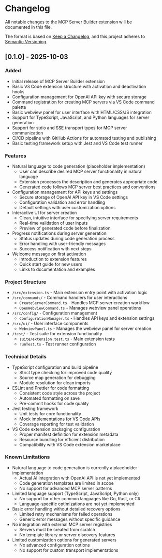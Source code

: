 # Changelog

All notable changes to the MCP Server Builder extension will be documented in this file.

The format is based on [Keep a Changelog](https://keepachangelog.com/en/1.0.0/),
and this project adheres to [Semantic Versioning](https://semver.org/spec/v2.0.0.html).

## [0.1.0] - 2025-10-03

### Added
- Initial release of MCP Server Builder extension
- Basic VS Code extension structure with activation and deactivation hooks
- Configuration management for OpenAI API key with secure storage
- Command registration for creating MCP servers via VS Code command palette
- Basic webview panel for user interface with HTML/CSS/JS integration
- Support for TypeScript, JavaScript, and Python languages for server generation
- Support for stdio and SSE transport types for MCP server communication
- CI/CD pipeline with GitHub Actions for automated testing and publishing
- Basic testing framework setup with Jest and VS Code test runner

### Features
- Natural language to code generation (placeholder implementation)
  - User can describe desired MCP server functionality in natural language
  - Extension processes the description and generates appropriate code
  - Generated code follows MCP server best practices and conventions
- Configuration management for API keys and settings
  - Secure storage of OpenAI API key in VS Code settings
  - Configuration validation and error handling
  - Default settings with user customization options
- Interactive UI for server creation
  - Clean, intuitive interface for specifying server requirements
  - Real-time validation of user inputs
  - Preview of generated code before finalization
- Progress notifications during server generation
  - Status updates during code generation process
  - Error handling with user-friendly messages
  - Success notification with next steps
- Welcome message on first activation
  - Introduction to extension features
  - Quick start guide for new users
  - Links to documentation and examples

### Project Structure
- `/src/extension.ts` - Main extension entry point with activation logic
- `/src/commands/` - Command handlers for user interactions
  - `CreateServerCommand.ts` - Handles MCP server creation workflow
  - `OpenWebviewCommand.ts` - Manages webview panel operations
- `/src/config/` - Configuration management
  - `ConfigurationManager.ts` - Handles API keys and extension settings
- `/src/ui/` - User interface components
  - `WebviewPanel.ts` - Manages the webview panel for server creation
- `/test/` - Test suite for extension functionality
  - `suite/extension.test.ts` - Main extension tests
  - `runTest.ts` - Test runner configuration

### Technical Details
- TypeScript configuration and build pipeline
  - Strict type checking for improved code quality
  - Source map generation for debugging
  - Module resolution for clean imports
- ESLint and Prettier for code formatting
  - Consistent code style across the project
  - Automated formatting on save
  - Pre-commit hooks for code quality
- Jest testing framework
  - Unit tests for core functionality
  - Mock implementations for VS Code APIs
  - Coverage reporting for test validation
- VS Code extension packaging configuration
  - Proper manifest definition for extension metadata
  - Resource bundling for efficient distribution
  - Compatibility with VS Code extension marketplace

### Known Limitations
- Natural language to code generation is currently a placeholder implementation
  - Actual AI integration with OpenAI API is not yet implemented
  - Code generation templates are limited in scope
  - No support for advanced MCP server patterns
- Limited language support (TypeScript, JavaScript, Python only)
  - No support for other common languages like Go, Rust, or C#
  - Language-specific optimizations are not yet implemented
- Basic error handling without detailed recovery options
  - Limited retry mechanisms for failed operations
  - Generic error messages without specific guidance
- No integration with external MCP server registries
  - Servers must be created from scratch
  - No template library or server discovery features
- Limited customization options for generated servers
  - No advanced configuration options
  - No support for custom transport implementations